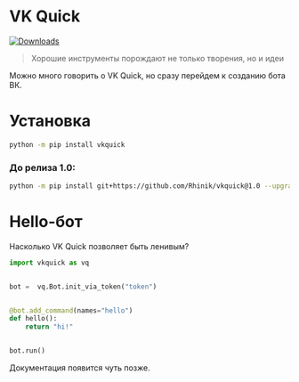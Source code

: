 # VK Quick
[![Downloads](https://static.pepy.tech/personalized-badge/vkquick?period=total&units=international_system&left_color=black&right_color=orange&left_text=Downloads)](https://pepy.tech/project/vkquick)

> Хорошие инструменты порождают не только творения, но и идеи

Можно много говорить о VK Quick, но сразу перейдем к созданию бота ВК.

# Установка
```bash
python -m pip install vkquick
```

### До релиза 1.0:
```bash
python -m pip install git+https://github.com/Rhinik/vkquick@1.0 --upgrade
```

# Hello-бот

Насколько VK Quick позволяет быть ленивым?

```python
import vkquick as vq


bot =  vq.Bot.init_via_token("token")


@bot.add_command(names="hello")
def hello():
    return "hi!"


bot.run()
```

Документация появится чуть позже.